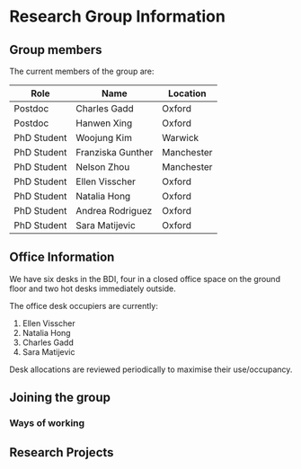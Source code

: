 # Research Group Information

## Group members

The current members of the group are:

|Role|Name|Location|
|-------|-----------------|-------|
|Postdoc|Charles Gadd|Oxford|
|Postdoc|Hanwen Xing|Oxford|
|PhD Student|Woojung Kim|Warwick|
|PhD Student|Franziska Gunther|Manchester|
|PhD Student|Nelson Zhou|Manchester|
|PhD Student|Ellen Visscher|Oxford|
|PhD Student|Natalia Hong|Oxford|
|PhD Student|Andrea Rodriguez|Oxford|
|PhD Student|Sara Matijevic|Oxford|

## Office Information

We have six desks in the BDI, four in a closed office space on the ground floor and two hot desks immediately outside.

The office desk occupiers are currently:

1. Ellen Visscher
2. Natalia Hong
3. Charles Gadd
4. Sara Matijevic

Desk allocations are reviewed periodically to maximise their use/occupancy.

## Joining the group

### Ways of working





## Research Projects
